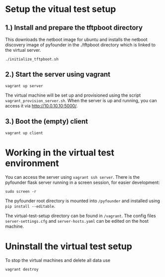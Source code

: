 # Setup the vitual test setup

## 1.) Install and prepare the tftpboot directory

This downloads the netboot image for ubuntu and installs the
netboot discovery image of pyfounder in the ./tftpboot directory
which is linked to the virtual server.

```
./initialize_tftpboot.sh
```

## 2.) Start the server using vagrant

```
vagrant up server
```

The virtual machine will be set up and provisioned using the script
`vagrant_provision_server.sh`. When the server is up and running, you can access it via
<http://10.0.10.10:5000/>.

## 3.) Boot the (empty) client

```
vagrant up client
```

# Working in the virtual test environment

You can access the server using `vagrant ssh server`. There is the pyfounder flask server running in a screen session, for easier development:
```
sudo screen -r
```

The pyfounder root directory is mounted into `/pyfounder` and installed using `pip install --editable`.

The virtual-test-setup directory can be found in `/vagrant`. The config files `server-settings.cfg` and `server-hosts.yaml` can be edited on the host machine.

# Uninstall the virtual test setup

To stop the virtual machines and delete all data use

```
vagrant destroy
```

